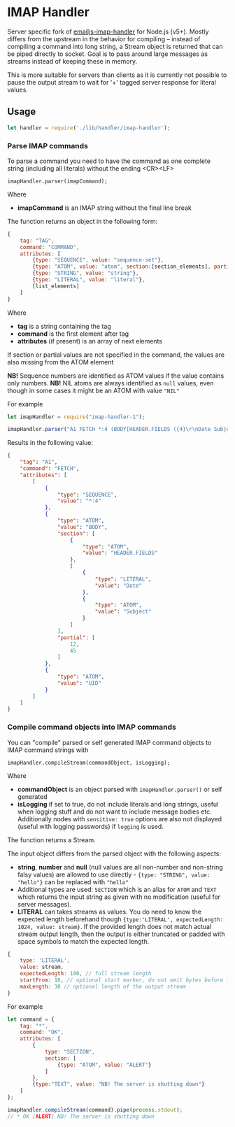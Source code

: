 # IMAP Handler

Server specific fork of [emailjs-imap-handler](https://github.com/emailjs/emailjs-imap-handler) for Node.js (v5+). Mostly differs from the upstream in the behavior for compiling – instead of compiling a command into long string, a Stream object is returned that can be piped directly to socket. Goal is to pass around large messages as streams instead of keeping these in memory.

This is more suitable for servers than clients as it is currently not possible to pause the output stream to wait for '+' tagged server response for literal values.

## Usage

```javascript
let handler = require('./lib/handler/imap-handler');
```

### Parse IMAP commands

To parse a command you need to have the command as one complete string (including all literals) without the ending &lt;CR&gt;&lt;LF&gt;

    imapHandler.parser(imapCommand);

Where

  * **imapCommand** is an IMAP string without the final line break

The function returns an object in the following form:

```javascript
{
    tag: "TAG",
    command: "COMMAND",
    attributes: [
        {type: "SEQUENCE", value: "sequence-set"},
        {type: "ATOM", value: "atom", section:[section_elements], partial: [start, end]},
        {type: "STRING", value: "string"},
        {type: "LITERAL", value: "literal"},
        [list_elements]
    ]
}
```

Where

  * **tag** is a string containing the tag
  * **command** is the first element after tag
  * **attributes** (if present) is an array of next elements

If section or partial values are not specified in the command, the values are also missing from the ATOM element

**NB!** Sequence numbers are identified as ATOM values if the value contains only numbers.
**NB!** NIL atoms are always identified as `null` values, even though in some cases it might be an ATOM with value `"NIL"`

For example

```javascript
let imapHandler = require("imap-handler-1");

imapHandler.parser("A1 FETCH *:4 (BODY[HEADER.FIELDS ({4}\r\nDate Subject)]<12.45> UID)");
```

Results in the following value:

```json
{
    "tag": "A1",
    "command": "FETCH",
    "attributes": [
        [
            {
                "type": "SEQUENCE",
                "value": "*:4"
            },
            {
                "type": "ATOM",
                "value": "BODY",
                "section": [
                    {
                        "type": "ATOM",
                        "value": "HEADER.FIELDS"
                    },
                    [
                        {
                            "type": "LITERAL",
                            "value": "Date"
                        },
                        {
                            "type": "ATOM",
                            "value": "Subject"
                        }
                    ]
                ],
                "partial": [
                    12,
                    45
                ]
            },
            {
                "type": "ATOM",
                "value": "UID"
            }
        ]
    ]
}
```

### Compile command objects into IMAP commands

You can "compile" parsed or self generated IMAP command objects to IMAP command strings with

    imapHandler.compileStream(commandObject, isLogging);

Where

  * **commandObject** is an object parsed with `imapHandler.parser()` or self generated
  * **isLogging** if set to true, do not include literals and long strings, useful when logging stuff and do not want to include message bodies etc. Additionally nodes with `sensitive: true` options are also not displayed (useful with logging passwords) if `logging` is used.

The function returns a Stream.

The input object differs from the parsed object with the following aspects:

  * **string**, **number** and **null** (null values are all non-number and non-string falsy values) are allowed to use directly - `{type: "STRING", value: "hello"}` can be replaced with `"hello"`
  * Additional types are used: `SECTION` which is an alias for `ATOM` and `TEXT` which returns the input string as given with no modification (useful for server messages).
  * **LITERAL** can takes streams as values. You do need to know the expected length beforehand though `{type:'LITERAL', expectedLength: 1024, value: stream}`. If the provided length does not match actual stream output length, then the output is either truncated or padded with space symbols to match the expected length.

```javascript
{
    type: 'LITERAL',
    value: stream,
    expectedLength: 100, // full stream length
    startFrom: 10, // optional start marker, do not emit bytes before it
    maxLength: 30 // optional length of the output stream
}
```

For example

```javascript
let command = {
    tag: "*",
    command: "OK",
    attributes: [
        {
            type: "SECTION",
            section: [
                {type: "ATOM", value: "ALERT"}
            ]
        },
        {type:"TEXT", value: "NB! The server is shutting down"}
    ]
};

imapHandler.compileStream(command).pipe(process.stdout);
// * OK [ALERT] NB! The server is shutting down
```
